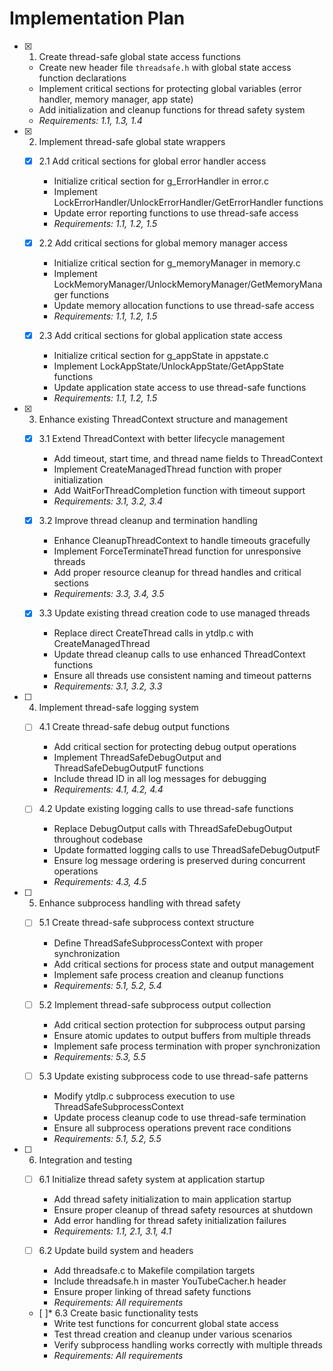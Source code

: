 # Implementation Plan

- [x] 1. Create thread-safe global state access functions
  - Create new header file `threadsafe.h` with global state access function declarations
  - Implement critical sections for protecting global variables (error handler, memory manager, app state)
  - Add initialization and cleanup functions for thread safety system
  - _Requirements: 1.1, 1.3, 1.4_

- [x] 2. Implement thread-safe global state wrappers




  - [x] 2.1 Add critical sections for global error handler access


    - Initialize critical section for g_ErrorHandler in error.c
    - Implement LockErrorHandler/UnlockErrorHandler/GetErrorHandler functions
    - Update error reporting functions to use thread-safe access
    - _Requirements: 1.1, 1.2, 1.5_

  - [x] 2.2 Add critical sections for global memory manager access


    - Initialize critical section for g_memoryManager in memory.c
    - Implement LockMemoryManager/UnlockMemoryManager/GetMemoryManager functions
    - Update memory allocation functions to use thread-safe access
    - _Requirements: 1.1, 1.2, 1.5_


  - [x] 2.3 Add critical sections for global application state access

    - Initialize critical section for g_appState in appstate.c
    - Implement LockAppState/UnlockAppState/GetAppState functions
    - Update application state access to use thread-safe functions
    - _Requirements: 1.1, 1.2, 1.5_

- [x] 3. Enhance existing ThreadContext structure and management




  - [x] 3.1 Extend ThreadContext with better lifecycle management


    - Add timeout, start time, and thread name fields to ThreadContext
    - Implement CreateManagedThread function with proper initialization
    - Add WaitForThreadCompletion function with timeout support
    - _Requirements: 3.1, 3.2, 3.4_


  - [x] 3.2 Improve thread cleanup and termination handling

    - Enhance CleanupThreadContext to handle timeouts gracefully
    - Implement ForceTerminateThread function for unresponsive threads
    - Add proper resource cleanup for thread handles and critical sections
    - _Requirements: 3.3, 3.4, 3.5_

  - [x] 3.3 Update existing thread creation code to use managed threads


    - Replace direct CreateThread calls in ytdlp.c with CreateManagedThread
    - Update thread cleanup calls to use enhanced ThreadContext functions
    - Ensure all threads use consistent naming and timeout patterns
    - _Requirements: 3.1, 3.2, 3.3_

- [ ] 4. Implement thread-safe logging system
  - [ ] 4.1 Create thread-safe debug output functions
    - Add critical section for protecting debug output operations
    - Implement ThreadSafeDebugOutput and ThreadSafeDebugOutputF functions
    - Include thread ID in all log messages for debugging
    - _Requirements: 4.1, 4.2, 4.4_

  - [ ] 4.2 Update existing logging calls to use thread-safe functions
    - Replace DebugOutput calls with ThreadSafeDebugOutput throughout codebase
    - Update formatted logging calls to use ThreadSafeDebugOutputF
    - Ensure log message ordering is preserved during concurrent operations
    - _Requirements: 4.3, 4.5_

- [ ] 5. Enhance subprocess handling with thread safety
  - [ ] 5.1 Create thread-safe subprocess context structure
    - Define ThreadSafeSubprocessContext with proper synchronization
    - Add critical sections for process state and output management
    - Implement safe process creation and cleanup functions
    - _Requirements: 5.1, 5.2, 5.4_

  - [ ] 5.2 Implement thread-safe subprocess output collection
    - Add critical section protection for subprocess output parsing
    - Ensure atomic updates to output buffers from multiple threads
    - Implement safe process termination with proper synchronization
    - _Requirements: 5.3, 5.5_

  - [ ] 5.3 Update existing subprocess code to use thread-safe patterns
    - Modify ytdlp.c subprocess execution to use ThreadSafeSubprocessContext
    - Update process cleanup code to use thread-safe termination
    - Ensure all subprocess operations prevent race conditions
    - _Requirements: 5.1, 5.2, 5.5_

- [ ] 6. Integration and testing
  - [ ] 6.1 Initialize thread safety system at application startup
    - Add thread safety initialization to main application startup
    - Ensure proper cleanup of thread safety resources at shutdown
    - Add error handling for thread safety initialization failures
    - _Requirements: 1.1, 2.1, 3.1, 4.1_

  - [ ] 6.2 Update build system and headers
    - Add threadsafe.c to Makefile compilation targets
    - Include threadsafe.h in master YouTubeCacher.h header
    - Ensure proper linking of thread safety functions
    - _Requirements: All requirements_

  - [ ]* 6.3 Create basic functionality tests
    - Write test functions for concurrent global state access
    - Test thread creation and cleanup under various scenarios
    - Verify subprocess handling works correctly with multiple threads
    - _Requirements: All requirements_
